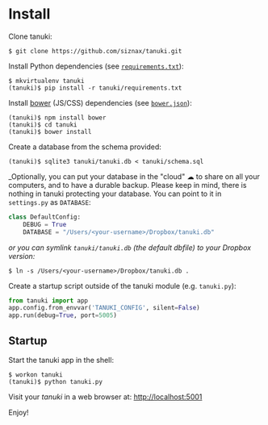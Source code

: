 Install
================================================================

Clone tanuki:

```shell
$ git clone https://github.com/siznax/tanuki.git
```


Install Python dependencies (see [`requirements.txt`](https://github.com/siznax/tanuki/blob/master/requirements.txt)):

```shell
$ mkvirtualenv tanuki
(tanuki)$ pip install -r tanuki/requirements.txt
```


Install [bower](http://bower.io/) (JS/CSS) dependencies (see [`bower.json`](https://github.com/siznax/tanuki/blob/master/bower.json)):

```shell
(tanuki)$ npm install bower
(tanuki)$ cd tanuki
(tanuki)$ bower install
```


Create a database from the schema provided:

```shell
(tanuki)$ sqlite3 tanuki/tanuki.db < tanuki/schema.sql
```


_Optionally, you can put your database in the "cloud" &#x2601; to share
on all your computers, and to have a durable backup. Please keep in
mind, there is nothing in tanuki protecting your database. You can
point to it in `settings.py` as `DATABASE`:

```python
class DefaultConfig:
    DEBUG = True
    DATABASE = "/Users/<your-username>/Dropbox/tanuki.db"
```

_or you can symlink `tanuki/tanuki.db` (the default dbfile) to your Dropbox version:_

```shell
$ ln -s /Users/<your-username>/Dropbox/tanuki.db .
```


Create a startup script outside of the tanuki module (e.g. `tanuki.py`): 

```python
from tanuki import app
app.config.from_envvar('TANUKI_CONFIG', silent=False)
app.run(debug=True, port=5005)
```


Startup
-------

Start the tanuki app in the shell:

```shell
$ workon tanuki
(tanuki)$ python tanuki.py
```

Visit your _tanuki_ in a web browser at: <http://localhost:5001>

Enjoy!

